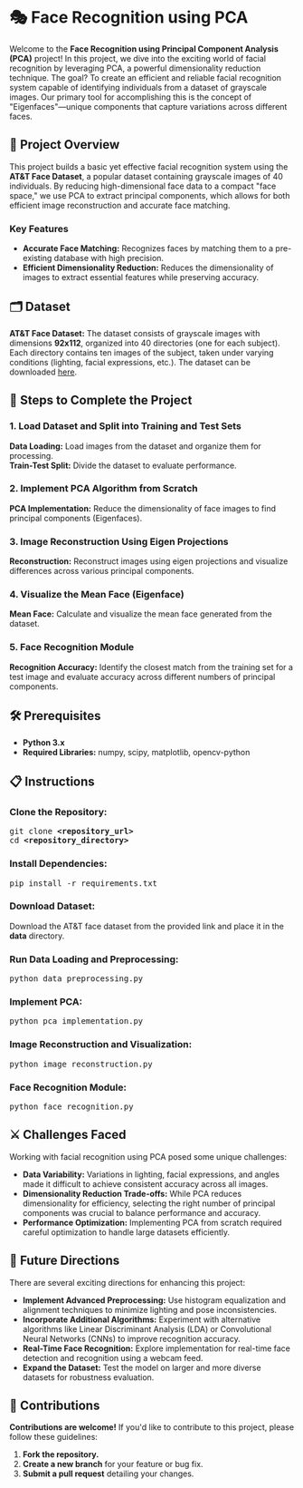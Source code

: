 <h1>🎭 Face Recognition using PCA</h1>

<p>Welcome to the <strong>Face Recognition using Principal Component Analysis (PCA)</strong> project! In this project, we dive into the exciting world of facial recognition by leveraging PCA, a powerful dimensionality reduction technique. The goal? To create an efficient and reliable facial recognition system capable of identifying individuals from a dataset of grayscale images. Our primary tool for accomplishing this is the concept of "Eigenfaces"—unique components that capture variations across different faces.</p>

<h2>📖 Project Overview</h2>

<p>This project builds a basic yet effective facial recognition system using the <strong>AT&T Face Dataset</strong>, a popular dataset containing grayscale images of 40 individuals. By reducing high-dimensional face data to a compact "face space," we use PCA to extract principal components, which allows for both efficient image reconstruction and accurate face matching.</p>

<h3>Key Features</h3>
<ul>
    <li><strong>Accurate Face Matching:</strong> Recognizes faces by matching them to a pre-existing database with high precision.</li>
    <li><strong>Efficient Dimensionality Reduction:</strong> Reduces the dimensionality of images to extract essential features while preserving accuracy.</li>
</ul>

<h2>🗂️ Dataset</h2>
<p><strong>AT&T Face Dataset:</strong> The dataset consists of grayscale images with dimensions <strong>92x112</strong>, organized into 40 directories (one for each subject). Each directory contains ten images of the subject, taken under varying conditions (lighting, facial expressions, etc.). The dataset can be downloaded <a href="https://link-to-dataset.com">here</a>.</p>

<h2>🚀 Steps to Complete the Project</h2>

<h3>1. Load Dataset and Split into Training and Test Sets</h3>
<p><strong>Data Loading:</strong> Load images from the dataset and organize them for processing.<br>
<strong>Train-Test Split:</strong> Divide the dataset to evaluate performance.</p>

<h3>2. Implement PCA Algorithm from Scratch</h3>
<p><strong>PCA Implementation:</strong> Reduce the dimensionality of face images to find principal components (Eigenfaces).</p>

<h3>3. Image Reconstruction Using Eigen Projections</h3>
<p><strong>Reconstruction:</strong> Reconstruct images using eigen projections and visualize differences across various principal components.</p>

<h3>4. Visualize the Mean Face (Eigenface)</h3>
<p><strong>Mean Face:</strong> Calculate and visualize the mean face generated from the dataset.</p>

<h3>5. Face Recognition Module</h3>
<p><strong>Recognition Accuracy:</strong> Identify the closest match from the training set for a test image and evaluate accuracy across different numbers of principal components.</p>

<h2>🛠️ Prerequisites</h2>
<ul>
    <li><strong>Python 3.x</strong></li>
    <li><strong>Required Libraries:</strong> numpy, scipy, matplotlib, opencv-python</li>
</ul>

<h2>📋 Instructions</h2>

<h3>Clone the Repository:</h3>
<pre>
git clone <strong>&lt;repository_url&gt;</strong>
cd <strong>&lt;repository_directory&gt;</strong>
</pre>

<h3>Install Dependencies:</h3>
<pre>
pip install -r requirements.txt
</pre>

<h3>Download Dataset:</h3>
<p>Download the AT&T face dataset from the provided link and place it in the <strong>data</strong> directory.</p>

<h3>Run Data Loading and Preprocessing:</h3>
<pre>
python data_preprocessing.py
</pre>

<h3>Implement PCA:</h3>
<pre>
python pca_implementation.py
</pre>

<h3>Image Reconstruction and Visualization:</h3>
<pre>
python image_reconstruction.py
</pre>

<h3>Face Recognition Module:</h3>
<pre>
python face_recognition.py
</pre>

<h2>⚔️ Challenges Faced</h2>

<p>Working with facial recognition using PCA posed some unique challenges:</p>
<ul>
    <li><strong>Data Variability:</strong> Variations in lighting, facial expressions, and angles made it difficult to achieve consistent accuracy across all images.</li>
    <li><strong>Dimensionality Reduction Trade-offs:</strong> While PCA reduces dimensionality for efficiency, selecting the right number of principal components was crucial to balance performance and accuracy.</li>
    <li><strong>Performance Optimization:</strong> Implementing PCA from scratch required careful optimization to handle large datasets efficiently.</li>
</ul>

<h2>🚀 Future Directions</h2>

<p>There are several exciting directions for enhancing this project:</p>
<ul>
    <li><strong>Implement Advanced Preprocessing:</strong> Use histogram equalization and alignment techniques to minimize lighting and pose inconsistencies.</li>
    <li><strong>Incorporate Additional Algorithms:</strong> Experiment with alternative algorithms like Linear Discriminant Analysis (LDA) or Convolutional Neural Networks (CNNs) to improve recognition accuracy.</li>
    <li><strong>Real-Time Face Recognition:</strong> Explore implementation for real-time face detection and recognition using a webcam feed.</li>
    <li><strong>Expand the Dataset:</strong> Test the model on larger and more diverse datasets for robustness evaluation.</li>
</ul>

<h2>🤝 Contributions</h2>

<p><strong>Contributions are welcome!</strong> If you'd like to contribute to this project, please follow these guidelines:</p>
<ol>
    <li><strong>Fork the repository.</strong></li>
    <li><strong>Create a new branch</strong> for your feature or bug fix.</li>
    <li><strong>Submit a pull request</strong> detailing your changes.</li>
</ol>

